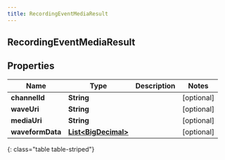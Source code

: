 ```yaml
---
title: RecordingEventMediaResult
---
```


## RecordingEventMediaResult

## Properties

| Name             | Type                                                             | Description | Notes      |
| ---------------- | ---------------------------------------------------------------- | ----------- | ---------- |
| **channelId**    | <!----><!---->**String**<!---->                                  |             | [optional] |
| **waveUri**      | <!----><!---->**String**<!---->                                  |             | [optional] |
| **mediaUri**     | <!----><!---->**String**<!---->                                  |             | [optional] |
| **waveformData** | <!----><!---->[**List&lt;BigDecimal&gt;**](BigDecimal.md)<!----> |             | [optional] |

{: class="table table-striped"}
